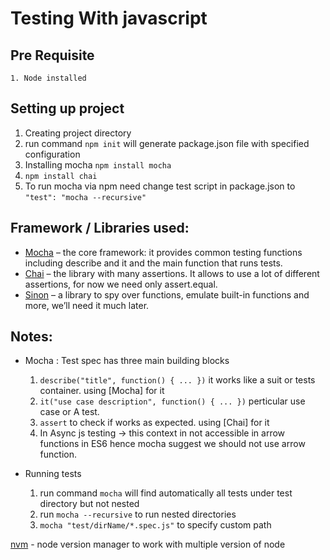 # Testing With javascript

## Pre Requisite
    
    1. Node installed

## Setting up project 

1. Creating project directory
2. run command `npm init` will generate package.json file with specified configuration
3. Installing mocha
    `npm install mocha`
4.  `npm install chai`
5. To run mocha via npm need change test script in package.json to 
    `"test": "mocha --recursive"`


## Framework / Libraries used:

* [Mocha](https://mochajs.org/) – the core framework: it provides common testing functions including describe and it and the main function that runs tests.
* [Chai](https://www.chaijs.com/) – the library with many assertions. It allows to use a lot of different assertions, for now we need only assert.equal.
* [Sinon](https://sinonjs.org/) – a library to spy over functions, emulate built-in functions and more, we’ll need it much later.

## Notes: 
* Mocha : 
  Test spec has three main building blocks
    1. `describe("title", function() { ... })` it works like a suit or tests container. using [Mocha] for it
    2. `it("use case description", function() { ... })`  perticular use case or A test. 
    3. `assert` to check if works as expected. using [Chai] for it
    4. In Async js testing -> this context in not accessible in arrow functions in ES6 hence mocha suggest we should not use arrow function.
    

* Running tests
    1. run command `mocha` will find automatically all tests under test directory but not nested
    2. run `mocha --recursive` to run nested directories
    3. `mocha "test/dirName/*.spec.js"` to specify custom path


[nvm](https://github.com/nvm-sh/nvm) - node version manager to work with multiple version of node
